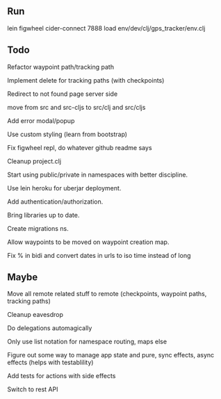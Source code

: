 Run
-------------------------
lein figwheel
cider-connect 7888
load env/dev/clj/gps_tracker/env.clj

Todo
--------------------------

Refactor waypoint path/tracking path

Implement delete for tracking paths (with checkpoints)

Redirect to not found page server side

move from src and src-cljs to src/clj and src/cljs

Add error modal/popup

Use custom styling (learn from bootstrap)

Fix figwheel repl, do whatever github readme says

Cleanup project.clj

Start using public/private in namespaces with better discipline.

Use lein heroku for uberjar deployment.

Add authentication/authorization.

Bring libraries up to date.

Create migrations ns.

Allow waypoints to be moved on waypoint creation map.

Fix % in bidi and convert dates in urls to iso time instead of long

Maybe
--------------------

Move all remote related stuff to remote (checkpoints, waypoint paths, tracking paths)

Cleanup eavesdrop

Do delegations automagically

Only use list notation for namespace routing, maps else

Figure out some way to manage app state and pure, sync effects, async effects (helps with testablility)

Add tests for actions with side effects

Switch to rest API
